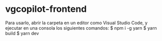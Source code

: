 # vgcopilot-frontend
Para usarlo, abrir la carpeta en un editor como Visual Studio Code, y ejecutar en una consola los siguientes comandos:
$ npm i -g yarn
$ yarn build
$ yarn dev
